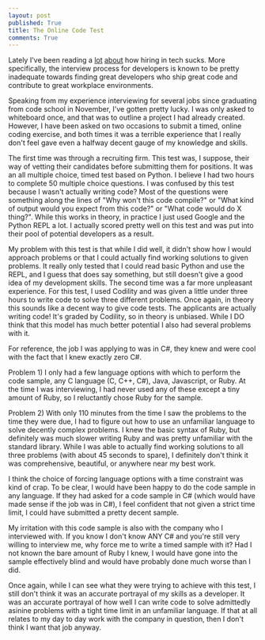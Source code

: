 ```yaml
---
layout: post
published: True
title: The Online Code Test
comments: True
---
```


Lately I've been reading a [lot](https://medium.com/@evnowandforever/f-you-i-quit-hiring-is-broken-bb8f3a48d324#.9pvmlyqsg) [about](http://www.daedtech.com/hiring-is-broken/) how hiring in tech sucks. More specifically, the interview process for developers is known to be pretty inadequate towards finding great developers who ship great code and contribute to great workplace environments.

Speaking from my experience interviewing for several jobs since graduating from code school in November, I've gotten pretty lucky. I was only asked to whiteboard once, and that was to outline a project I had already created. However, I have been asked on two occasions to submit a timed, online coding exercise, and both times it was a terrible experience that I really don't feel gave even a halfway decent gauge of my knowledge and skills.

The first time was through a recruiting firm. This test was, I suppose, their way of vetting their candidates before submitting them for positions. It was an all multiple choice, timed test based on Python. I believe I had two hours to complete 50 multiple choice questions. I was confused by this test because I wasn't actually writing code? Most of the questions were something along the lines of "Why won't this code compile?" or "What kind of output would you expect from this code?" or "What code would do X thing?". While this works in theory, in practice I just used Google and the Python REPL a lot. I actually scored pretty well on this test and was put into their pool of potential developers as a result.

My problem with this test is that while I did well, it didn't show how I would approach problems or that I could actually find working solutions to given problems. It really only tested that I could read basic Python and use the REPL, and I guess that does say something, but still doesn't give a good idea of my development skills.
The second time was a far more unpleasant experience. For this test, I used Codility and was given a little under three hours to write code to solve three different problems. Once again, in theory this sounds like a decent way to give code tests. The applicants are actually writing code! It's graded by Codility, so in theory is unbiased. While I DO think that this model has much better potential I also had several problems with it.

For reference, the job I was applying to was in C#, they knew and were cool with the fact that I knew exactly zero C#.

Problem 1) I only had a few language options with which to perform the code sample, any C language (C, C++, C#), Java, Javascript, or Ruby. At the time I was interviewing, I had never used any of these except a tiny amount of Ruby, so I reluctantly chose Ruby for the sample.

Problem 2) With only 110 minutes from the time I saw the problems to the time they were due, I had to figure out how to use an unfamiliar language to solve decently complex problems. I knew the basic syntax of Ruby, but definitely was much slower writing Ruby and was pretty unfamiliar with the standard library. While I was able to actually find working solutions to all three problems (with about 45 seconds to spare), I definitely don't think it was comprehensive, beautiful, or anywhere near my best work.

I think the choice of forcing language options with a time constraint was kind of crap. To be clear, I would have been happy to do the code sample in any language. If they had asked for a code sample in C# (which would have made sense if the job was in C#), I feel confident that not given a strict time limit, I could have submitted a pretty decent sample.

My irritation with this code sample is also with the company who I interviewed with. If you know I don't know ANY C# and you're still very willing to interview me, why force me to write a timed sample with it? Had I not known the bare amount of Ruby I knew, I would have gone into the sample effectively blind and would have probably done much worse than I did.

Once again, while I can see what they were trying to achieve with this test, I still don't think it was an accurate portrayal of my skills as a developer. It was an accurate portrayal of how well I can write code to solve admittedly asinine problems with a tight time limit in an unfamiliar language. If that at all relates to my day to day work with the company in question, then I don't think I want that job anyway. 
